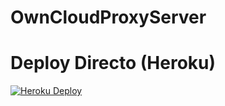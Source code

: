 # OwnCloudProxyServer

# Deploy Directo (Heroku)
[![Heroku Deploy](https://www.herokucdn.com/deploy/button.svg)](https://heroku.com/deploy?template=https://github.com/Masabito/repoup/upload)
